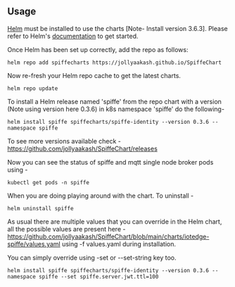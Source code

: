 ## Usage

[Helm](https://helm.sh) must be installed to use the charts [Note- Install version 3.6.3].  Please refer to
Helm's [documentation](https://helm.sh/docs) to get started. 

Once Helm has been set up correctly, add the repo as follows:
```
helm repo add spiffecharts https://jollyaakash.github.io/SpiffeChart
```

Now re-fresh your Helm repo cache to get the latest charts. 
```
helm repo update
```

To install a Helm release named 'spiffe' from the repo chart with a version (Note using version here 0.3.6) in k8s namespace 'spiffe' do the following-
```
helm install spiffe spiffecharts/spiffe-identity --version 0.3.6 --namespace spiffe
```

To see more versions available check - https://github.com/jollyaakash/SpiffeChart/releases

Now you can see the status of spiffe and mqtt single node broker pods using - 
```
kubectl get pods -n spiffe
```

When you are doing playing around with the chart. To uninstall - 
```
helm uninstall spiffe
```

As usual there are multiple values that you can override in the Helm chart, all the possible values are present here - 
https://github.com/jollyaakash/SpiffeChart/blob/main/charts/iotedge-spiffe/values.yaml using -f values.yaml during installation.

You can simply override using -set or --set-string key too.
```
helm install spiffe spiffecharts/spiffe-identity --version 0.3.6 --namespace spiffe --set spiffe.server.jwt.ttl=100 
```
